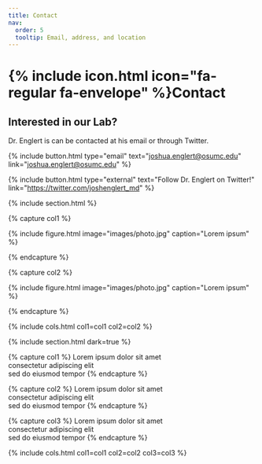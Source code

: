 ```yaml
---
title: Contact
nav:
  order: 5
  tooltip: Email, address, and location
---
```

# {% include icon.html icon="fa-regular fa-envelope" %}Contact
## Interested in our Lab?


Dr. Englert is can be contacted at his email or through Twitter.

{%
  include button.html
  type="email"
  text="joshua.englert@osumc.edu"
  link="joshua.englert@osumc.edu"
%}

{%
  include button.html
  type="external"
  text="Follow Dr. Englert on Twitter!"
  link="https://twitter.com/joshenglert_md"
%}

{% include section.html %}

{% capture col1 %}

{%
  include figure.html
  image="images/photo.jpg"
  caption="Lorem ipsum"
%}

{% endcapture %}

{% capture col2 %}

{%
  include figure.html
  image="images/photo.jpg"
  caption="Lorem ipsum"
%}

{% endcapture %}

{% include cols.html col1=col1 col2=col2 %}

{% include section.html dark=true %}

{% capture col1 %}
Lorem ipsum dolor sit amet  
consectetur adipiscing elit  
sed do eiusmod tempor
{% endcapture %}

{% capture col2 %}
Lorem ipsum dolor sit amet  
consectetur adipiscing elit  
sed do eiusmod tempor
{% endcapture %}

{% capture col3 %}
Lorem ipsum dolor sit amet  
consectetur adipiscing elit  
sed do eiusmod tempor
{% endcapture %}

{% include cols.html col1=col1 col2=col2 col3=col3 %}
